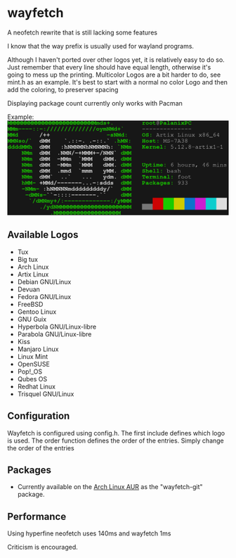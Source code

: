 wayfetch
========

A neofetch rewrite that is still lacking some features

I know that the way prefix is usually used for wayland programs.

Although I haven't ported over other logos yet, it is relatively easy to do so. 
Just remember that every line should have equal length, otherwise it's going to mess up the printing. 
Multicolor Logos are a bit harder to do, see mint.h as an example. It's best to start with a normal no color Logo and then add the coloring, to preserver spacing

Displaying package count currently only works with Pacman

Example:
![example output](logos/example.png)

Available Logos
------------
- Tux
- Big tux
- Arch Linux
- Artix Linux
- Debian GNU/Linux
- Devuan
- Fedora GNU/Linux
- FreeBSD
- Gentoo Linux
- GNU Guix
- Hyperbola GNU/Linux-libre
- Parabola GNU/Linux-libre
- Kiss
- Manjaro Linux
- Linux Mint
- OpenSUSE
- Pop\!_OS
- Qubes OS
- Redhat Linux
- Trisquel GNU/Linux

Configuration
-------------

Wayfetch is configured using config.h. The first include defines which logo is used.
The order function defines the order of the entries. Simply change the order of the entries

Packages
-----------

- Currently available on the [Arch Linux AUR](https://aur.archlinux.org) as the "wayfetch-git" package.

Performance
-----------

Using hyperfine neofetch uses 140ms and wayfetch 1ms


Criticism is encouraged. 
